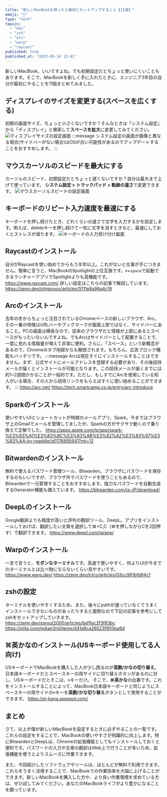```yaml
---
title: "新しいMacBookを買ったら最初にセットアップすること【11選】"
emoji: "🎉"
type: "tech"
topics:
  - "mac"
  - "zsh"
  - "arc"
  - "warp"
  - "raycast"
published: true
published_at: "2023-05-14 13:41"
---
```


新しいMacBook、いいですよね。でも初期設定だとちょっと使いにくいこともあります。そこで、MacBookを新しく手に入れたときに、エンジニア3年目の自分が最初にやることを11個まとめてみました。

## ディスプレイのサイズを変更する(スペースを広くする)
初期の画面サイズ、ちょっと小さくないですか？そんなときは「システム設定」から「ディスプレイ」と検索して**スペースを拡大**に変更してみてください。
![ディスプレイサイズの設定画面](https://storage.googleapis.com/zenn-user-upload/4640a4062c5b-20230514.png)
:::message
システム設定の画面が画像と異なる場合(サイドバーがない場合)はOSが古い可能性があるのでアップデートすることをおすすめします。
:::

## マウスカーソルのスピードを最大にする
カーソルのスピード、初期設定だとちょっと遅くないですか？自分は最大まで上げて使っています。
**システム設定 > トラックパッド > 軌跡の速さ**で変更できます。
![マウスカーソルスピードの設定画面](https://storage.googleapis.com/zenn-user-upload/3f4f1974e47c-20230514.png)

## キーボードのリピート入力速度を最速にする
キーボードを押し続けたとき、どれくらいの速さで文字を入力するかを設定します。例えば、deleteキーを押し続けて一気に文字を消すときなど、最速にしておくとストレスが減ります。
![キーボードの入力受け付け画面](https://storage.googleapis.com/zenn-user-upload/a8b89b37c86a-20230514.png)

## Raycastのインストール
自分がRaycastを使い始めてからもう半年以上。これがないと仕事が手につきません。簡単に言うと、MacBookのSpotlightの上位互換です。`⌘`+`space`で起動できるランチャーアプリでSpotlightよりも高機能です。
https://www.raycast.com/
詳しい設定はこちらの記事で解説しています。
https://zenn.dev/ichigoooo/articles/5111e8a96a4c19

## Arcのインストール
去年の冬からちょっと注目されているChromeベースの新しいブラウザ、Arc。その一番の特徴はURLバーやブックマークが画面上部ではなく、サイドバーにあること。PCの画面は横長なので、従来のブラウザだと情報が上部にあるとスペースがもったいないんですよね。でもArcはサイドバーとして配置することで、一度に見れる情報量が増えて非常に便利。さらに、「スペース」という新概念があるので、Chromeのタブ地獄からも解放されます。もちろん、広告ブロック機能もバッチリです。
:::message
Arcは現在すぐにインストールすることはできません。まず、公式サイトにメールアドレスを登録する必要があり、その後招待メールが届くとインストールが可能となります。この招待メールが届くまでには約1~2週間かかることが一般的です。ただし、もしすでにArcを使用している知人がいる場合、その人から招待リンクをもらえばすぐに使い始めることができます。
:::
https://arc.net/
https://tech.smartcamp.co.jp/entry/arc-introduce

## Sparkのインストール
使いやすいUIとショートカットが特徴のメールアプリ、Spark。今まではブラウザ上のGmailでメールを管理してましたが、Sparkの方がサクサク動くので乗り換えて正解でした。
https://apps.apple.com/jp/app/spark-%E3%83%A1%E3%83%BC%E3%83%AB%E3%82%A2%E3%83%97%E3%83%AA-by-readdle/id1176895641?mt=12

## Bitwardenのインストール
無料で使えるパスワード管理ツール、Bitwarden。ブラウザにパスワードを保存するのもいいですが、ブラウザ外でパスワードを使うこともあるので、Bitwardenで一元管理することをおすすめします。強力なパスワードを自動生成するGenerator機能も備えています。
https://bitwarden.com/ja-JP/download/

## DeepLのインストール
Google翻訳よりも精度が高いと評判の翻訳ツール、DeepL。アプリをインストールしておけば、翻訳したい文章を選択して⌘+C,C（⌘を押しながらCを2回押す）で翻訳できます。
https://www.deepl.com/ja/app/

## Warpのインストール
一言で言うと、**モダンなターミナル**です。高速で使いやすく、何よりUIが今までのターミナルとは比べ物にならないくらい見やすいです。
https://www.warp.dev/
https://zenn.dev/lclco/articles/03cc961bfd64c1

## zshの設定
ターミナルを使いやすくするため、また、後々にpathが通っていなくてうまくインストールできないものがあったりすると面倒なので下記の記事を参考にしてzshをセットアップしていきます。
https://zenn.dev/sprout2000/articles/bd1fac2f3f83bc
https://qiita.com/mikan3rd/items/d41a8ca26523f950ea9d

## ⌘英かなのインストール(USキーボード使用してる人向け)
USキーボードでMacBookを購入した人が少し困るのが**英数/かなの切り替え**。日本語キーボードだとスペースキーの両サイドに切り替えボタンがあるのに対し、USキーボードだとそこは、`⌘`キーだけ。
そこで、**⌘英かな**の出番です。これをインストールすることによって、MacBook日本語キーボードと同じようにスペースキーの両サイドの`⌘`キーを**英数/かな切り替え**ボタンとして使用することができます。
https://ei-kana.appspot.com/

## まとめ
さて、以上が僕が新しいMacBookを設定するときに必ずやることの一覧です。これらの設定をすることで、MacBookの使いやすさが飛躍的に向上します。特にBitwardenとDeepLは、Chromeの拡張機能としてもインストールしておくと便利です。パスワードの入力や文章の翻訳はWeb上で行うことが多いため、拡張機能を使うとよりスムーズに作業できます。

また、今回紹介したソフトウェアやツールは、ほとんどが無料で利用できます。これらをうまく活用することで、MacBookでの作業効率を大幅に上げることができます。新しいMacBookを購入した方や、より良い作業環境を求めている方は、ぜひ試してみてください。あなたのMacBookライフがより豊かになることを願っています。